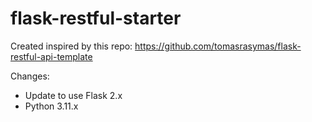 # flask-restful-starter
Created inspired by this repo:
https://github.com/tomasrasymas/flask-restful-api-template

Changes: 
- Update to use Flask 2.x
- Python 3.11.x
